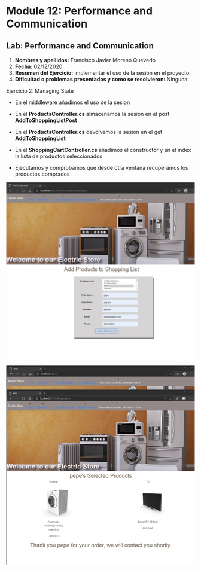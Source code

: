 # Module 12: Performance and Communication

## Lab: Performance and Communication

1. **Nombres y apellidos:** Francisco Javier Moreno Quevedo
2. **Fecha:** 02/12/2020
3. **Resumen del Ejercicio:** implementar el uso de la sesión en el proyecto
4. **Dificultad o problemas presentados y como se resolvieron:** Ninguna

Ejercicio 2: Managing State

- En el middleware añadimos el uso de la sesion

- En el **ProductsController.cs** almacenamos la sesion en el post **AddToShoppingListPost**

- En el **ProductsController.cs** devolvemos la sesion en el get **AddToShoppingList**

- En el **ShoppingCartController.cs** añadimos el constructor y en el index la lista de productos seleccionados

- Ejecutamos y comprobamos que desde otra ventana recuperamos los productos comprados

  

![](./img/Captura1.jpg)



![](./img/Captura2.jpg)




